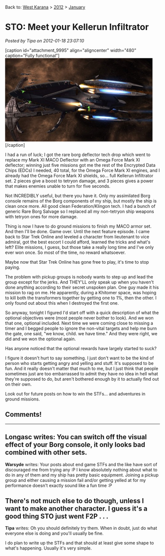 Back to: [West Karana](/posts/westkarana.md) > [2012](/posts/2012/westkarana.md) > [January](./westkarana.md)
# STO: Meet your Kellerun Infiltrator

*Posted by Tipa on 2012-01-18 23:07:10*

[caption id="attachment\_9995" align="aligncenter" width="480" caption="Fully functional"][![](../../../uploads/2012/01/GameClient-2012-01-18-21-43-49-57-480x270.jpg "Fully functional")](../../../uploads/2012/01/GameClient-2012-01-18-21-43-49-57.jpg)[/caption]

I had a run of luck; I got the rare borg deflector tech drop which went to replace my Mark XI MACO Deflector with an Omega Force Mark XI deflector; winning just five missions got me the rest of the Encrypted Data Chips (EDCs) I needed, 40 total, for the Omega Force Mark XI engines, and I already had the Omega Force Mark XI shields, so... full Kellerun Infiltrator set. 2 pieces give a boost to tetryon damage, and 3 pieces gives a power that makes enemies unable to turn for five seconds.

Not INCREDIBLY useful, but there you have it. Only my assimilated Borg console remains of the Borg components of my ship, but mostly the ship is clean once more. All good clean Federation/Klingon tech. I had a bunch of generic Rare Borg Salvage so I replaced all my non-tetryon ship weapons with tetryon ones for more damage.

Thing is now I have to do ground missions to finish my MACO armor set. And then I'll be done. Game over. Until the next feature episode. I came back to Star Trek Online and leveled a character from lieutenant to vice admiral, got the best escort I could afford, learned the tricks and what's left? Elite missions, I guess, but those take a really long time and I've only ever won once. So most of the time, no reward whatsoever.

Maybe now that Star Trek Online has gone free to play, it's time to stop paying.

The problem with pickup groups is nobody wants to step up and lead the group except for the jerks. And THEY'LL only speak up when you haven't done anything according to their secret unspoken plan. One guy made it his mission to rag on me. He apparently, during a Khitomer space, was hoping to kill both the transformers together by getting one to 1%, then the other. I only found out about this when I destroyed the first one.

So anyway, tonight I figured I'd start off with a quick description of what the optional objectives were (most people never bother to look). And we won that one, optional included. Next time we were coming close to missing a timer and I begged people to ignore the non-vital targets and help me burn the gate, one said, "we know, child. we have time." And they were right, we did and we won the optional again.

Has anyone noticed that the optional rewards have largely started to suck?

I figure it doesn't hurt to say something. I just don't want to be the kind of person who starts getting angry and yelling and stuff. It's supposed to be fun. And it really doesn't matter that much to me, but I just think that people sometimes just are too embarrassed to admit they have no idea in hell what they're supposed to do, but aren't bothered enough by it to actually find out on their own.

Look out for future posts on how to win the STFs... and adventures in ground missions.

## Comments!
---
**Longasc** writes: You can switch off the visual effect of your Borg console, it only looks bad combined with other sets.
---
**Warsyde** writes: Your posts about end game STFs and the like have sort of discouraged me from trying any :P I know absolutely nothing about what to do in any of them and my ship has pretty basic equipment. Joining a pickup group and either causing a mission fail and/or getting yelled at for my performance doesn't exactly sound like a fun time :P

There's not much else to do though, unless I want to make another character. I guess it's a good thing STO just went F2P . . .
---
**Tipa** writes: Oh you should definitely try them. When in doubt, just do what everyone else is doing and you'll usually be fine.

I do plan to write up the STFs and that should at least give some shape to what's happening. Usually it's very simple.
